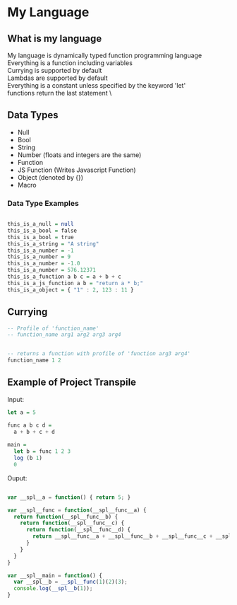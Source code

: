 # My Language
## What is my language

My language is dynamically typed function programming language \
Everything is a function including variables \
Currying is supported by default \
Lambdas are supported by default \
Everything is a constant unless specified by the keyword 'let'\
functions return the last statement \

## Data Types
- Null
- Bool
- String
- Number (floats and integers are the same)
- Function
- JS Function (Writes Javascript Function)
- Object (denoted by {})
- Macro

### Data Type Examples

```haskell

this_is_a_null = null
this_is_a_bool = false
this_is_a_bool = true
this_is_a_string = "A string"
this_is_a_number = -1
this_is_a_number = 9
this_is_a_number = -1.0
this_is_a_number = 576.12371
this_is_a_function a b c = a + b + c
this_is_a_js_function a b = "return a * b;"
this_is_a_object = { "1" : 2, 123 : 11 }
```

## Currying

```haskell
-- Profile of 'function_name'
-- function_name arg1 arg2 arg3 arg4


-- returns a function with profile of 'function arg3 arg4'
function_name 1 2
```

## Example of Project Transpile

Input:

```haskell
let a = 5

func a b c d =
  a + b + c + d
  
main =
  let b = func 1 2 3
  log (b 1)
  0
```

Ouput: 

```javascript

var __spl__a = function() { return 5; }

var __spl__func = function(__spl__func__a) {
  return function(__spl__func__b) {
    return function(__spl__func__c) {
      return function(__spl__func__d) {
        return __spl__func__a + __spl__func__b + __spl__func__c + __spl__func__d;
      }
    }
  }
}

var __spl__main = function() {
  var __spl__b = __spl__func(1)(2)(3);
  console.log(__spl__b(1));
}

```
